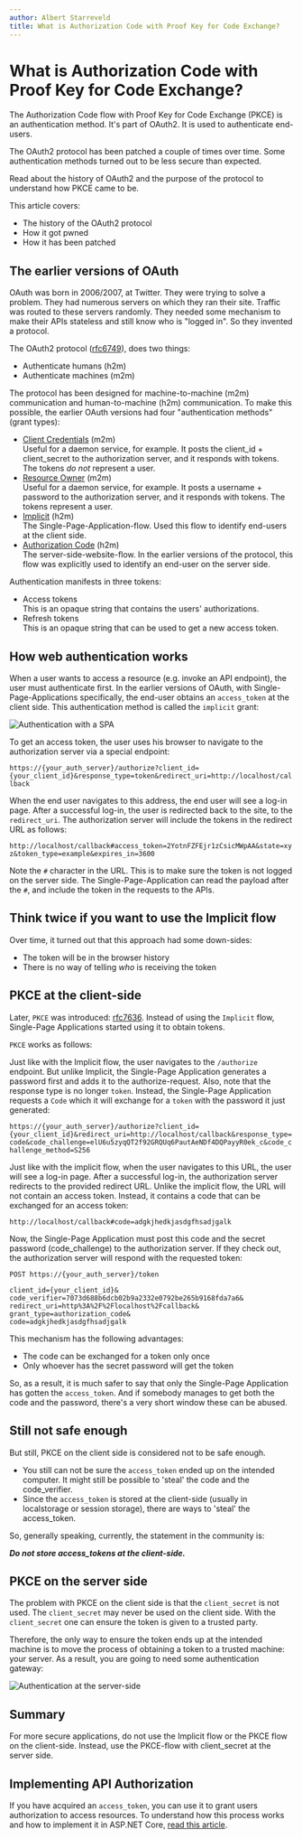 ```yaml
---
author: Albert Starreveld
title: What is Authorization Code with Proof Key for Code Exchange?
---
```

# What is Authorization Code with Proof Key for Code Exchange?

The Authorization Code flow with Proof Key for Code Exchange (PKCE) is an authentication method. It's part of OAuth2. It is used to authenticate end-users.

The OAuth2 protocol has been patched a couple of times over time. Some authentication methods turned out to be less secure than expected.

Read about the history of OAuth2 and the purpose of the protocol to understand how PKCE came to be.

This article covers:
* The history of the OAuth2 protocol
* How it got pwned
* How it has been patched

## The earlier versions of OAuth

OAuth was born in 2006/2007, at Twitter. They were trying to solve a problem. They had numerous servers on which they ran their site. Traffic was routed to these servers randomly. They needed some mechanism to make their APIs stateless and still know who is "logged in". So they invented a protocol.

The OAuth2 protocol ([rfc6749](https://www.rfc-editor.org/rfc/rfc6749)), does two things:

* Authenticate humans (h2m)
* Authenticate machines (m2m)

The protocol has been designed for machine-to-machine (m2m) communication and human-to-machine (h2m) communication. To make this possible, the earlier OAuth versions had four "authentication methods" (grant types):

* [Client Credentials](https://www.rfc-editor.org/rfc/rfc6749#section-1.3.4) (m2m) \
Useful for a daemon service, for example. It posts the client_id + client_secret to the authorization server, and it responds with tokens. The tokens _do not_ represent a user.
* [Resource Owner](https://www.rfc-editor.org/rfc/rfc6749#section-1.3.3) (m2m) \
Useful for a daemon service, for example. It posts a username + password to the authorization server, and it responds with tokens. The tokens represent a user.
* [Implicit](https://www.rfc-editor.org/rfc/rfc6749#section-1.3.2) (h2m) \
The Single-Page-Application-flow. Used this flow to identify end-users at the client side.
* [Authorization Code]() (h2m) \
The server-side-website-flow. In the earlier versions of the protocol, this flow was explicitly used to identify an end-user on the server side.

Authentication manifests in three tokens:
* Access tokens \
This is an opaque string that contains the users' authorizations.
* Refresh tokens \
This is an opaque string that can be used to get a new access token.

## How web authentication works

When a user wants to access a resource (e.g. invoke an API endpoint), the user must authenticate first. In the earlier versions of OAuth, with Single-Page-Applications specifically, the end-user obtains an `access_token` at the client side. This authentication method is called the `implicit` grant:

![Authentication with a SPA](https://raw.githubusercontent.com/thecloudnativewebapp/GoCloudNative.Bff/main/docs/gocloudnative.org/content/Concepts/diagrams/client-side-token-exchange.png)

To get an access token, the user uses his browser to navigate to the authorization server via a special endpoint:

`https://{your_auth_server}/authorize?client_id={your_client_id}&response_type=token&redirect_uri=http://localhost/callback`

When the end user navigates to this address, the end user will see a log-in page. After a successful log-in, the user is redirected back to the site, to the `redirect_uri`. The authorization server will include the tokens in the redirect URL as follows:

`http://localhost/callback#access_token=2YotnFZFEjr1zCsicMWpAA&state=xyz&token_type=example&expires_in=3600`

Note the `#` character in the URL. This is to make sure the token is not logged on the server side. The Single-Page-Application can read the payload after the `#`, and include the token in the requests to the APIs.

## Think twice if you want to use the Implicit flow
Over time, it turned out that this approach had some down-sides:

* The token will be in the browser history
* There is no way of telling _who_ is receiving the token

## PKCE at the client-side
Later, `PKCE` was introduced: [rfc7636](https://www.rfc-editor.org/rfc/rfc7636). Instead of using the `Implicit` flow, Single-Page Applications started using it to obtain tokens.

`PKCE` works as follows: 

Just like with the Implicit flow, the user navigates to the `/authorize` endpoint. But unlike Implicit, the Single-Page Application generates a password first and adds it to the authorize-request. Also, note that the response type is no longer `token`. Instead, the Single-Page Application requests a `Code` which it will exchange for a `token` with the password it just generated:

`https://{your_auth_server}/authorize?client_id={your_client_id}&redirect_uri=http://localhost/callback&response_type=code&code_challenge=elU6u5zyqQT2f92GRQUq6PautAeNDf4DQPayyR0ek_c&code_challenge_method=S256`

Just like with the implicit flow, when the user navigates to this URL, the user will see a log-in page. After a successful log-in, the authorization server redirects to the provided redirect URL. Unlike the implicit flow, the URL will not contain an access token. Instead, it contains a code that can be exchanged for an access token:

`http://localhost/callback#code=adgkjhedkjasdgfhsadjgalk`

Now, the Single-Page Application must post this code and the secret password (code_challenge) to the authorization server. If they check out, the authorization server will respond with the requested token:

```
POST https://{your_auth_server}/token

client_id={your_client_id}&
code_verifier=7073d688b6dcb02b9a2332e0792be265b9168fda7a6&
redirect_uri=http%3A%2F%2Flocalhost%2Fcallback&
grant_type=authorization_code&
code=adgkjhedkjasdgfhsadjgalk
```

This mechanism has the following advantages:
* The code can be exchanged for a token only once
* Only whoever has the secret password will get the token

So, as a result, it is much safer to say that only the Single-Page Application has gotten the `access_token`. And if somebody manages to get both the code and the password, there's a very short window these can be abused.

## Still not safe enough
But still, PKCE on the client side is considered not to be safe enough. 

* You still can not be sure the `access_token` ended up on the intended computer. It might still be possible to 'steal' the code and the code_verifier.
* Since the `access_token` is stored at the client-side (usually in localstorage or session storage), there are ways to 'steal' the access_token.

So, generally speaking, currently, the statement in the community is:

___Do not store access_tokens at the client-side.___

## PKCE on the server side
The problem with PKCE on the client side is that the `client_secret` is not used. The `client_secret` may never be used on the client side. With the `client_secret` one can ensure the token is given to a trusted party. 

Therefore, the only way to ensure the token ends up at the intended machine is to move the process of obtaining a token to a trusted machine: your server. As a result, you are going to need some authentication gateway:

![Authentication at the server-side](https://raw.githubusercontent.com/thecloudnativewebapp/GoCloudNative.Bff/main/docs/gocloudnative.org/content/Concepts/diagrams/server-side-token-exchange.png)

## Summary
For more secure applications, do not use the Implicit flow or the PKCE flow on the client-side. Instead, use the PKCE-flow with client_secret at the server side.

## Implementing API Authorization
If you have acquired an `access_token`, you can use it to grant users authorization to access resources. To understand how this process works and how to implement it in ASP.NET Core, [read this article](/concepts/api-authorization/).
